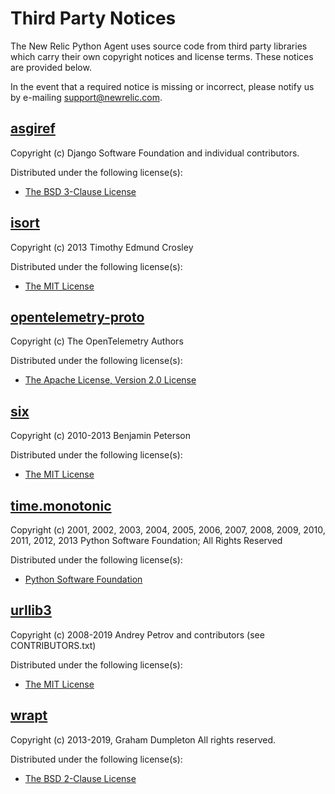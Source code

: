 # Third Party Notices

The New Relic Python Agent uses source code from third party libraries which carry
their own copyright notices and license terms. These notices are provided
below.

In the event that a required notice is missing or incorrect, please notify us
by e-mailing [support@newrelic.com](mailto:support@newrelic.com).


## [asgiref](https://pypi.org/project/asgiref/)

Copyright (c) Django Software Foundation and individual contributors.

Distributed under the following license(s):

* [The BSD 3-Clause License](https://opensource.org/licenses/BSD-3-Clause)


## [isort](https://pypi.org/project/isort)

Copyright (c) 2013 Timothy Edmund Crosley

Distributed under the following license(s):

* [The MIT License](http://opensource.org/licenses/MIT)


## [opentelemetry-proto](https://pypi.org/project/opentelemetry-proto)

Copyright (c) The OpenTelemetry Authors

Distributed under the following license(s):

* [The Apache License, Version 2.0 License](https://opensource.org/license/apache-2-0/)


## [six](https://pypi.org/project/six)

Copyright (c) 2010-2013 Benjamin Peterson

Distributed under the following license(s):

* [The MIT License](http://opensource.org/licenses/MIT)


## [time.monotonic](newrelic/common/_monotonic.c)

Copyright (c) 2001, 2002, 2003, 2004, 2005, 2006, 2007, 2008, 2009, 2010, 2011, 2012, 2013 Python Software Foundation; All Rights Reserved

Distributed under the following license(s):

* [Python Software Foundation](https://docs.python.org/3/license.html)


## [urllib3](https://pypi.org/project/urllib3)

Copyright (c) 2008-2019 Andrey Petrov and contributors (see CONTRIBUTORS.txt)

Distributed under the following license(s):

* [The MIT License](http://opensource.org/licenses/MIT)


## [wrapt](https://pypi.org/project/wrapt)

Copyright (c) 2013-2019, Graham Dumpleton
All rights reserved.

Distributed under the following license(s):

* [The BSD 2-Clause License](http://opensource.org/licenses/BSD-2-Clause)

